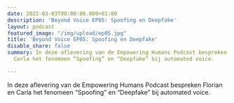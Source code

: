 ```yaml
---
date: 2022-03-03T00:00:00.000+01:00
description: 'Beyond Voice EP05: Spoofing en Deepfake'
layout: podcast
featured_image: "/img/upload/ep05.jpg"
title: 'Beyond Voice EP05: Spoofing en Deepfake'
disable_share: false
summary: In deze aflevering van de Empowering Humans Podcast bespreken Florian en
  Carla het fenomeen “Spoofing” en “Deepfake” bij automated voice.

---
```

In deze aflevering van de Empowering Humans Podcast bespreken Florian en Carla het fenomeen “Spoofing” en “Deepfake” bij automated voice.